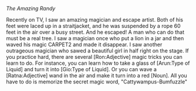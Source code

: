 *The Amazing Randy*

Recently on TV, I saw an amazing magician and escape artist. Both of
his feet were laced up in a straitjacket, and he was
suspended by a rope 60 feet in the air over a busy
street. And he escaped! A man who can do that must be a real
tree. I saw a magician once who put a lion
in a jar and then waved his magic CARPET2 and
made it disappear. I saw another outrageous magician who sawed
a beautiful girl in half right on the stage. If you practice hard,
there are several [Ron:Adjective] magic tricks you can learn to do. For
instance, you can learn how to take a glass of [Arun:Type of Liquid] and
turn it into [Gio:Type of Liquid]. Or you can wave a [Ratna:Adjective] 
wand in the air and make it turn into a red [Noun]. All you have
to do is memorize the secret magic word, "Cattywampus-Bumfuzzle"
